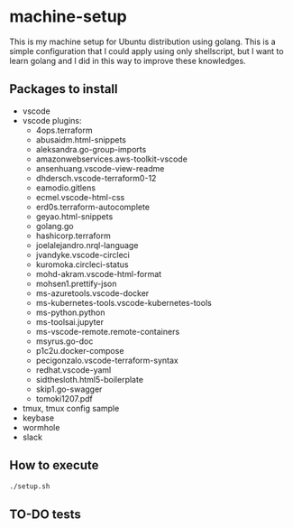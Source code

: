 # machine-setup
This is my machine setup for Ubuntu distribution using golang. This is a simple configuration that I could apply using only shellscript, but I want to learn golang and I did in this way to improve these knowledges.

## Packages to install
* vscode
* vscode plugins:
    * 4ops.terraform
    * abusaidm.html-snippets
    * aleksandra.go-group-imports
    * amazonwebservices.aws-toolkit-vscode
    * ansenhuang.vscode-view-readme
    * dhdersch.vscode-terraform0-12
    * eamodio.gitlens
    * ecmel.vscode-html-css
    * erd0s.terraform-autocomplete
    * geyao.html-snippets
    * golang.go
    * hashicorp.terraform
    * joelalejandro.nrql-language
    * jvandyke.vscode-circleci
    * kuromoka.circleci-status
    * mohd-akram.vscode-html-format
    * mohsen1.prettify-json
    * ms-azuretools.vscode-docker
    * ms-kubernetes-tools.vscode-kubernetes-tools
    * ms-python.python
    * ms-toolsai.jupyter
    * ms-vscode-remote.remote-containers
    * msyrus.go-doc
    * p1c2u.docker-compose
    * pecigonzalo.vscode-terraform-syntax
    * redhat.vscode-yaml
    * sidthesloth.html5-boilerplate
    * skip1.go-swagger
    * tomoki1207.pdf
* tmux, tmux config sample
* keybase
* wormhole
* slack

## How to execute
```bash
./setup.sh
```
## TO-DO tests
